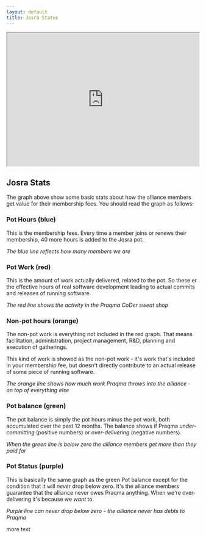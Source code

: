 ```yaml
---
layout: default
title: Josra Status
---
```


<iframe width="100%" height="350px"  src="https://docs.google.com/spreadsheets/d/1x72uCVMd1MftMlViVtNutQmWrpaAy8TWfCLXQvAnyIw/pubchart?oid=927157146&amp;format=interactive"></iframe>

## Josra Stats

The graph above show some basic stats about how the alliance members get value for their membership fees. You should read the graph as follows:

### Pot Hours (blue)
This is the membership fees. Every time a member joins or renews their membership, 40 more hours is added to the Josra pot.

_The blue line reflects how many members we are_

### Pot Work (red)
This is the amount of work actually delivered, related to the pot. So these er the effective hours of real software development leading to actual commits and releases of running software.

_The red line shows the activity in the Praqma CoDer sweat shop_

### Non-pot hours (orange)
The non-pot work is everything not included in the red graph. That means facilitation, administration, project management, R&D, planning and execution of gatherings.

This kind of work is showed as the non-pot work - it's work that's included in your membership fee, but doesn't directly contribute to an actual release of some piece of running software.

_The orange line shows how much work Praqma throws into the alliance - on top of everything else_

### Pot balance (green)
The pot balance is simply the pot hours minus the pot work, both accumulated over the past 12 months. The balance shows if Praqma _under-committing_ (positive numbers) or _over-delivering_ (negative numbers).

_When the green line is below zero the alliance members get more than they paid for_

### Pot Status (purple)
This is basically the same graph as the green Pot balance except for the condition that it will _never_ drop below zero. It's the alliance members guarantee that the alliance never owes Praqma anything. When we're over-delivering it's because we _want_ to.

_Purple line can never drop below zero - the alliance never has debts to Praqma_




more text
